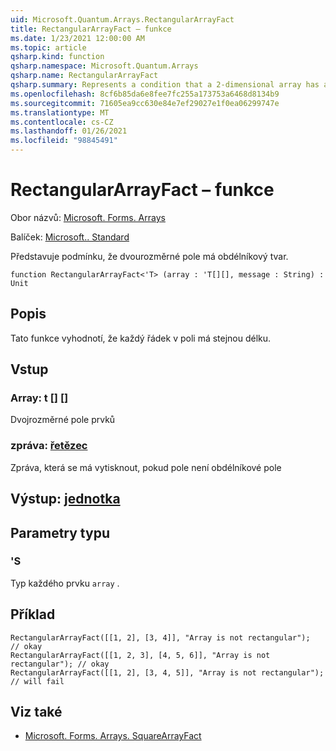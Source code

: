 ```yaml
---
uid: Microsoft.Quantum.Arrays.RectangularArrayFact
title: RectangularArrayFact – funkce
ms.date: 1/23/2021 12:00:00 AM
ms.topic: article
qsharp.kind: function
qsharp.namespace: Microsoft.Quantum.Arrays
qsharp.name: RectangularArrayFact
qsharp.summary: Represents a condition that a 2-dimensional array has a rectangular shape
ms.openlocfilehash: 8cf6b85da6e8fee7fc255a173753a6468d8134b9
ms.sourcegitcommit: 71605ea9cc630e84e7ef29027e1f0ea06299747e
ms.translationtype: MT
ms.contentlocale: cs-CZ
ms.lasthandoff: 01/26/2021
ms.locfileid: "98845491"
---
```

# <a name="rectangulararrayfact-function"></a>RectangularArrayFact – funkce

Obor názvů: [Microsoft. Forms. Arrays](xref:Microsoft.Quantum.Arrays)

Balíček: [Microsoft.. Standard](https://nuget.org/packages/Microsoft.Quantum.Standard)


Představuje podmínku, že dvourozměrné pole má obdélníkový tvar.

```qsharp
function RectangularArrayFact<'T> (array : 'T[][], message : String) : Unit
```


## <a name="description"></a>Popis

Tato funkce vyhodnotí, že každý řádek v poli má stejnou délku.

## <a name="input"></a>Vstup

### <a name="array--t"></a>Array: t [] []

Dvojrozměrné pole prvků


### <a name="message--string"></a>zpráva: [řetězec](xref:microsoft.quantum.lang-ref.string)

Zpráva, která se má vytisknout, pokud pole není obdélníkové pole



## <a name="output--unit"></a>Výstup: [jednotka](xref:microsoft.quantum.lang-ref.unit)



## <a name="type-parameters"></a>Parametry typu

### <a name="t"></a>'S

Typ každého prvku `array` .

## <a name="example"></a>Příklad

```qsharp
RectangularArrayFact([[1, 2], [3, 4]], "Array is not rectangular");       // okay
RectangularArrayFact([[1, 2, 3], [4, 5, 6]], "Array is not rectangular"); // okay
RectangularArrayFact([[1, 2], [3, 4, 5]], "Array is not rectangular");    // will fail
```

## <a name="see-also"></a>Viz také

- [Microsoft. Forms. Arrays. SquareArrayFact](xref:Microsoft.Quantum.Arrays.SquareArrayFact)